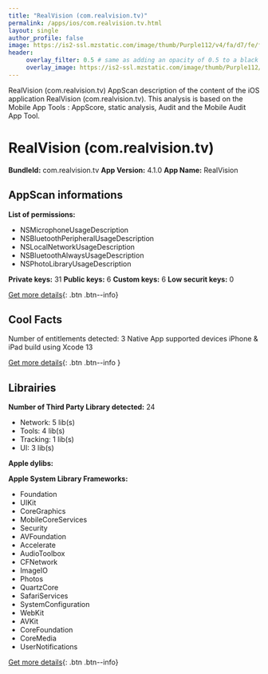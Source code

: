 ```yaml
---
title: "RealVision (com.realvision.tv)"
permalink: /apps/ios/com.realvision.tv.html
layout: single
author_profile: false
image: https://is2-ssl.mzstatic.com/image/thumb/Purple112/v4/fa/d7/fe/fad7feb6-2ed6-4c3a-ea9a-a746ded36b6f/AppIcon-1x_U007emarketing-0-7-0-0-85-220.png/512x512bb.jpg
header: 
     overlay_filter: 0.5 # same as adding an opacity of 0.5 to a black background
     overlay_image: https://is2-ssl.mzstatic.com/image/thumb/Purple112/v4/fa/d7/fe/fad7feb6-2ed6-4c3a-ea9a-a746ded36b6f/AppIcon-1x_U007emarketing-0-7-0-0-85-220.png/512x512bb.jpg
---
```

RealVision (com.realvision.tv) AppScan description of the content of the iOS application RealVision (com.realvision.tv). This analysis is based on the Mobile App Tools : AppScore, static analysis, Audit and the Mobile Audit App Tool.

# RealVision (com.realvision.tv)

**BundleId:** com.realvision.tv
**App Version:** 4.1.0
**App Name:** RealVision


## AppScan informations 

**List of permissions:** 
- NSMicrophoneUsageDescription
- NSBluetoothPeripheralUsageDescription
- NSLocalNetworkUsageDescription
- NSBluetoothAlwaysUsageDescription
- NSPhotoLibraryUsageDescription
  
  
**Private keys:** 31
**Public keys:** 6
**Custom keys:** 6
**Low securit keys:** 0
  
[Get more details](/pricing.html){: .btn .btn--info}

## Cool Facts

Number of entitlements detected: 3
Native App
supported devices iPhone & iPad
build using Xcode 13
  
[Get more details](/pricing.html){: .btn .btn--info }

## Librairies 
**Number of Third Party Library detected:** 24
- Network: 5 lib(s)
- Tools: 4 lib(s)
- Tracking: 1 lib(s)
- UI: 3 lib(s)


**Apple dylibs:**


**Apple System Library Frameworks:**
- Foundation
- UIKit
- CoreGraphics
- MobileCoreServices
- Security
- AVFoundation
- Accelerate
- AudioToolbox
- CFNetwork
- ImageIO
- Photos
- QuartzCore
- SafariServices
- SystemConfiguration
- WebKit
- AVKit
- CoreFoundation
- CoreMedia
- UserNotifications


  
[Get more details](/pricing.html){: .btn .btn--info}

